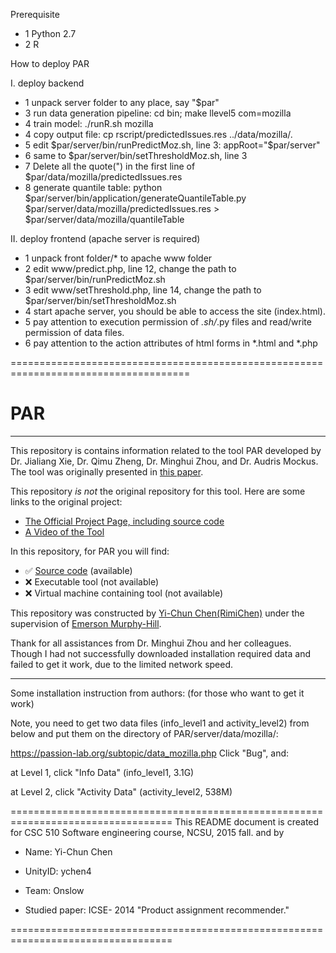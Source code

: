 Prerequisite
- 1 Python 2.7
- 2 R

How to deploy PAR

I. deploy backend
- 1 unpack server folder to any place, say "$par"
- 3 run data generation pipeline: cd bin; make llevel5 com=mozilla
- 4 train model: ./runR.sh mozilla
- 4 copy output file: cp rscript/predictedIssues.res ../data/mozilla/.
- 5 edit $par/server/bin/runPredictMoz.sh, line 3: appRoot="$par/server"
- 6 same to $par/server/bin/setThresholdMoz.sh, line 3
- 7 Delete all the quote(") in the first line of $par/data/mozilla/predictedIssues.res 
- 8 generate quantile table: python $par/server/bin/application/generateQuantileTable.py $par/server/data/mozilla/predictedIssues.res > $par/server/data/mozilla/quantileTable

II. deploy frontend (apache server is required)
- 1 unpack front folder/* to apache www folder
- 2 edit www/predict.php, line 12, change the path to $par/server/bin/runPredictMoz.sh
- 3 edit www/setThreshold.php, line 14, change the path to $par/server/bin/setThresholdMoz.sh
- 4 start apache server, you should be able to access the site (index.html).
- 5 pay attention to execution permission of *.sh/*.py files and read/write permission of data files.
- 6 pay attention to the action attributes of html forms in *.html and *.php 

=====================================================================================

# PAR

***

This repository is contains information related to the tool PAR developed by Dr. Jialiang Xie, Dr. Qimu Zheng, Dr. Minghui Zhou, and Dr. Audris Mockus. 
The tool was originally presented in [this paper](http://dl.acm.org/citation.cfm?id=2591073&CFID=706774826&CFTOKEN=98353804).

This repository _is not_ the original repository for this tool. Here are some links to the original project:
* [The Official Project Page, including source code](https://github.com/minghuizhou/PAR.git)
* [A Video of the Tool](http://youtu.be/IuykbzSTj8s)

In this repository, for PAR you will find:
* :white_check_mark: [Source code](https://github.com/SoftwareEngineeringToolDemos/ICSE-2014-PAR) (available)
* :x: Executable tool (not available)
* :x: Virtual machine containing tool (not available)

This repository was constructed by [Yi-Chun Chen(RimiChen)](https://github.com/RimiChen) under the supervision of [Emerson Murphy-Hill](https://github.com/CaptainEmerson). 

Thank for all assistances from Dr. Minghui Zhou and her colleagues. 
Though I had not successfully downloaded installation required data and failed to get it work, due to the limited network speed.

-------------------------------
Some installation instruction from authors: (for those who want to get it work)

Note,  you need to get two data files (info_level1 and activity_level2) from below and put them on the directory of PAR/server/data/mozilla/:

https://passion-lab.org/subtopic/data_mozilla.php
Click "Bug", and:

at Level 1, click "Info Data" (info_level1, 3.1G)

at Level 2, click   "Activity Data" (activity_level2, 538M)


==================================================================================
This README document is created for CSC 510 Software engineering course, NCSU, 2015 fall.
and by
* Name: Yi-Chun Chen
* UnityID: ychen4
* Team: Onslow

* Studied paper: ICSE- 2014 "Product assignment recommender."

==================================================================================

